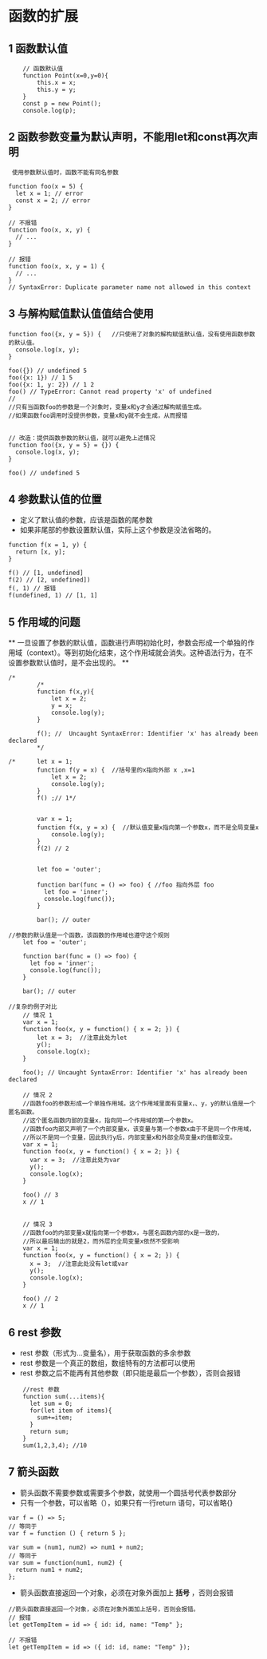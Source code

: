 # 函数的扩展

## 1 函数默认值
```
	// 函数默认值
	function Point(x=0,y=0){
		this.x = x;
		this.y = y;
	}
	const p = new Point();
	console.log(p);
```

## 2 函数参数变量为默认声明，不能用let和const再次声明  
     使用参数默认值时，函数不能有同名参数
```
function foo(x = 5) {
  let x = 1; // error
  const x = 2; // error
}

// 不报错
function foo(x, x, y) {
  // ...
}

// 报错
function foo(x, x, y = 1) {
  // ...
}
// SyntaxError: Duplicate parameter name not allowed in this context

```

## 3 与解构赋值默认值值结合使用

```
function foo({x, y = 5}) {   //只使用了对象的解构赋值默认值，没有使用函数参数的默认值。
  console.log(x, y);
}

foo({}) // undefined 5
foo({x: 1}) // 1 5
foo({x: 1, y: 2}) // 1 2
foo() // TypeError: Cannot read property 'x' of undefined
//
//只有当函数foo的参数是一个对象时，变量x和y才会通过解构赋值生成。
//如果函数foo调用时没提供参数，变量x和y就不会生成，从而报错


// 改造：提供函数参数的默认值，就可以避免上述情况
function foo({x, y = 5} = {}) {
  console.log(x, y);
}

foo() // undefined 5

```
## 4 参数默认值的位置

* 定义了默认值的参数，应该是函数的尾参数
* 如果非尾部的参数设置默认值，实际上这个参数是没法省略的。

```
function f(x = 1, y) {
  return [x, y];
}

f() // [1, undefined]
f(2) // [2, undefined])
f(, 1) // 报错
f(undefined, 1) // [1, 1]
```

## 5 作用域的问题
** 一旦设置了参数的默认值，函数进行声明初始化时，参数会形成一个单独的作用域（context）。等到初始化结束，这个作用域就会消失。这种语法行为，在不设置参数默认值时，是不会出现的。 **

```
/*
		/*
		function f(x,y){
			let x = 2;
			y = x;
			console.log(y);
		}

		f(); //  Uncaught SyntaxError: Identifier 'x' has already been declared
		*/

/*		let x = 1;
		function f(y = x) {  //括号里的x指向外部 x ,x=1
			let x = 2;
			console.log(y);
		}
		f() ;// 1*/

		
		var x = 1;
		function f(x, y = x) {  //默认值变量x指向第一个参数x，而不是全局变量x
			console.log(y);
		}
		f(2) // 2
		
		
		let foo = 'outer';
        
        function bar(func = () => foo) { //foo 指向外层 foo
          let foo = 'inner';
          console.log(func());
        }
        
        bar(); // outer
```

```
//参数的默认值是一个函数，该函数的作用域也遵守这个规则
    let foo = 'outer';

    function bar(func = () => foo) {
      let foo = 'inner';
      console.log(func());
    }

    bar(); // outer

```

```
//复杂的例子对比
    // 情况 1
    var x = 1;
    function foo(x, y = function() { x = 2; }) {
        let x = 3;  //注意此处为let
        y();
        console.log(x);
    }

    foo(); // Uncaught SyntaxError: Identifier 'x' has already been declared

    // 情况 2
    //函数foo的参数形成一个单独作用域。这个作用域里面有变量x，、y，y的默认值是一个匿名函数。
    //这个匿名函数内部的变量x，指向同一个作用域的第一个参数x。
    //函数foo内部又声明了一个内部变量x，该变量与第一个参数x由于不是同一个作用域，
    //所以不是同一个变量，因此执行y后，内部变量x和外部全局变量x的值都没变。
    var x = 1;
    function foo(x, y = function() { x = 2; }) {
      var x = 3;  //注意此处为var
      y();
      console.log(x);
    }

    foo() // 3
    x // 1


    // 情况 3
    //函数foo的内部变量x就指向第一个参数x，与匿名函数内部的x是一致的，
    //所以最后输出的就是2，而外层的全局变量x依然不受影响
    var x = 1;
    function foo(x, y = function() { x = 2; }) {
      x = 3;  //注意此处没有let或var
      y();
      console.log(x);
    }

    foo() // 2
    x // 1
```
 
## 6 rest 参数

 * rest 参数（形式为...变量名），用于获取函数的多余参数
 * rest 参数是一个真正的数组，数组特有的方法都可以使用
 * rest 参数之后不能再有其他参数（即只能是最后一个参数），否则会报错

```
    //rest 参数 
    function sum(...items){
      let sum = 0;
      for(let item of items){
        sum+=item;
      }
      return sum;
    }
    sum(1,2,3,4); //10
```

## 7 箭头函数  

* 箭头函数不需要参数或需要多个参数，就使用一个圆括号代表参数部分
* 只有一个参数，可以省略（），如果只有一行return 语句，可以省略{}

```
var f = () => 5;
// 等同于
var f = function () { return 5 };

var sum = (num1, num2) => num1 + num2;
// 等同于
var sum = function(num1, num2) {
  return num1 + num2;
};

```

* 箭头函数直接返回一个对象，必须在对象外面加上 __括号__ ，否则会报错

```
//箭头函数直接返回一个对象，必须在对象外面加上括号，否则会报错。
// 报错
let getTempItem = id => { id: id, name: "Temp" };

// 不报错
let getTempItem = id => ({ id: id, name: "Temp" });
```





















   
   
   
   